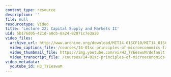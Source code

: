 ```yaml
---
content_type: resource
description: ''
file: null
resourcetype: Video
title: 'Lecture 22: Capital Supply and Markets II'
uid: 5b176d05-421d-a0cb-8a24-82871c7e3a20
video_files:
  archive_url: http://www.archive.org/download/MIT14.01SCF10/MIT14_01SCF10_lec22_300k.mp4
  video_captions_file: /courses/14-01sc-principles-of-microeconomics-fall-2011/208abf93e5d7544182af4ace487f92c9_H3_TYEeswuM.vtt
  video_thumbnail_file: https://img.youtube.com/vi/H3_TYEeswuM/default.jpg
  video_transcript_file: /courses/14-01sc-principles-of-microeconomics-fall-2011/82f20fa54a593016220b75dbcc7b7859_H3_TYEeswuM.pdf
video_metadata:
  youtube_id: H3_TYEeswuM
---
```

